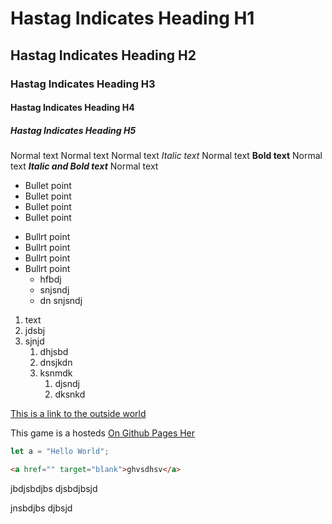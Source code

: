 # Hastag Indicates Heading H1
## Hastag Indicates Heading H2
### Hastag Indicates Heading H3
#### Hastag Indicates Heading H4
##### Hastag Indicates Heading H5

Normal text Normal text Normal text *Italic text* Normal text **Bold text** Normal text ***Italic and Bold text*** Normal text 
- Bullet point
- Bullet point
- Bullet point
- Bullet point

* Bullrt point
* Bullrt point
* Bullrt point
* Bullrt point
    * hfbdj
    * snjsndj
    * dn snjsndj

1. text
2. jdsbj
3. sjnjd
    1. dhjsbd
    2. dnsjkdn
    3. ksnmdk
        1. djsndj
        2. dksnkd


[This is a link to the outside world](http://www.google.com)

This game is a hosteds <a href="link" target="blank">On Github Pages Her</a>

```javascript
let a = "Hello World";
```
```html
<a href="" target="blank">ghvsdhsv</a>
```

jbdjsbdjbs djsbdjbsjd

jnsbdjbs djbsjd